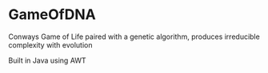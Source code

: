 # GameOfDNA

Conways Game of Life paired with a genetic algorithm, produces irreducible complexity with evolution

Built in Java using AWT
